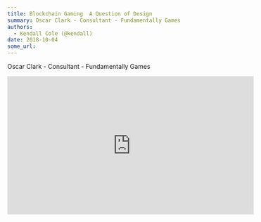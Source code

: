 ```yaml
---
title: Blockchain Gaming  A Question of Design
summary: Oscar Clark - Consultant - Fundamentally Games
authors:
  - Kendall Cole (@kendall)
date: 2018-10-04
some_url: 
---
```


Oscar Clark - Consultant - Fundamentally Games

<div align="center"><iframe width="560" height="315" src="https://www.youtube.com/embed/wm8T9Wzx1nk" frameborder="0" allow="encrypted-media" allowfullscreen></iframe></div>
